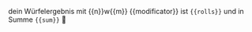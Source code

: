dein Würfelergebnis mit {{n}}w{{m}} {{modificator}} ist `{{rolls}}` und in Summe `{{sum}}` :game_die: